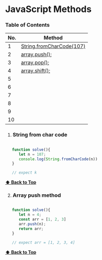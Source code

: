 # JavaScript Methods

### Table of Contents

| No. | Method |
|---- | ---------
|  1  | [String.fromCharCode(107)](#String-from-char-code) 
|  2  | [array.push();](#array-push-method)
|  3  | [array.pop();](#array-pop-method)        
|  4  | [array.shift();](#array-shift-method)
|  5  |           |
|  6  |           |
|  7  |           |
|  8  |           |
|  9  |           |
|  10 |           |


1. ### String from char code
```javascript

   function solve(){
      let n = 107;
      console.log(String.fromCharCode(n))
   }

   // expect k
```
**[⬆ Back to Top](#table-of-contents)**

2. ### Array push method
```javascript

   function solve(){
      let n = 4;
      const arr = [1, 2, 3]
      arr.push(n);
      return arr;
   }

   // expect arr = [1, 2, 3, 4]
```
**[⬆ Back to Top](#table-of-contents)**